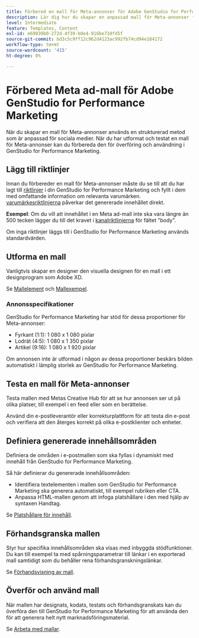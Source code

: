 ```yaml
---
title: Förbered en mall för Meta-annonser för Adobe GenStudio for Performance Marketing
description: Lär dig hur du skapar en anpassad mall för Meta-annonser för Adobe GenStudio for Performance Marketing.
level: Intermediate
feature: Templates, Content
exl-id: e69039b0-272d-4f39-b0e4-916be710fd5f
source-git-commit: bd3c5c9ff12c962d4123ac992fb74cd94e184172
workflow-type: tm+mt
source-wordcount: '415'
ht-degree: 0%

---
```


# Förbered Meta ad-mall för Adobe GenStudio for Performance Marketing

När du skapar en mall för Meta-annonser används en strukturerad metod som är anpassad för sociala medier. När du har utformat och testat en mall för Meta-annonser kan du förbereda den för överföring och användning i GenStudio for Performance Marketing.

## Lägg till riktlinjer

Innan du förbereder en mall för Meta-annonser måste du se till att du har lagt till [riktlinjer](/help/user-guide/guidelines/overview.md) i din GenStudio for Performance Marketing och fyllt i dem med omfattande information om relevanta varumärken. [varumärkesriktlinjerna](/help/user-guide/guidelines/brands.md) påverkar det genererade innehållet direkt.

**Exempel**: Om du vill att innehållet i en Meta ad-mall inte ska vara längre än 500 tecken lägger du till det kravet i [kanalriktlinjerna](/help/user-guide/guidelines/brands.md#channel-guidelines) för fältet &quot;body&quot;.

Om inga riktlinjer läggs till i GenStudio for Performance Marketing används standardvärden.

## Utforma en mall

Vanligtvis skapar en designer den visuella designen för en mall i ett designprogram som Adobe XD.

Se [Mallelement](use-templates.md#template-elements) och [Mallexempel](/help/user-guide/content/customize-template.md#template-examples).

### Annonsspecifikationer

GenStudio for Performance Marketing har stöd för dessa proportioner för Meta-annonser:

* Fyrkant (1:1): 1 080 x 1 080 pixlar
* Lodrät (4:5): 1 080 x 1 350 pixlar
* Artikel (9:16): 1 080 x 1 920 pixlar

Om annonsen inte är utformad i någon av dessa proportioner beskärs bilden automatiskt i lämplig storlek av GenStudio for Performance Marketing.

## Testa en mall för Meta-annonser

Testa mallen med Metas Creative Hub för att se hur annonsen ser ut på olika platser, till exempel i en feed eller som en berättelse.

Använd din e-postleverantör eller korrekturplattform för att testa din e-post och verifiera att den återges korrekt på olika e-postklienter och enheter.

## Definiera genererade innehållsområden

Definiera de områden i e-postmallen som ska fyllas i dynamiskt med innehåll från GenStudio for Performance Marketing.

Så här definierar du genererade innehållsområden:

* Identifiera textelementen i mallen som GenStudio for Performance Marketing ska generera automatiskt, till exempel rubriken eller CTA.
* Anpassa HTML-mallen genom att infoga platshållare i den med hjälp av syntaxen Handtag.

Se [Platshållare för innehåll](/help/user-guide/content/customize-template.md#content-placeholders).

## Förhandsgranska mallen

Styr hur specifika innehållsområden ska visas med inbyggda stödfunktioner. Du kan till exempel ta med spårningsparametrar till länkar i en exporterad mall samtidigt som du behåller rena förhandsgranskningslänkar.

Se [Förhandsvisning av mall](/help/user-guide/content/customize-template.md#template-preview).

## Överför och använd mall

När mallen har designats, kodats, testats och förhandsgranskats kan du överföra den till GenStudio for Performance Marketing för att använda den för att generera helt nytt marknadsföringsmaterial.

Se [Arbeta med mallar](use-templates.md).
